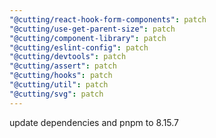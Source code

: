 ```yaml
---
"@cutting/react-hook-form-components": patch
"@cutting/use-get-parent-size": patch
"@cutting/component-library": patch
"@cutting/eslint-config": patch
"@cutting/devtools": patch
"@cutting/assert": patch
"@cutting/hooks": patch
"@cutting/util": patch
"@cutting/svg": patch
---
```


update dependencies and pnpm to 8.15.7
